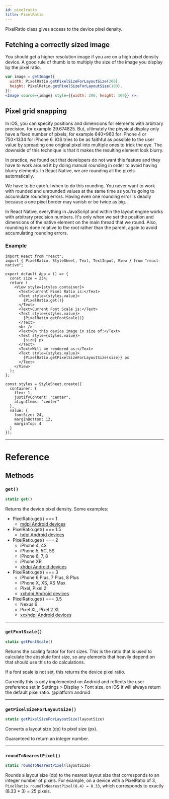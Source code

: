 ```yaml
---
id: pixelratio
title: PixelRatio
---
```


PixelRatio class gives access to the device pixel density.

## Fetching a correctly sized image

You should get a higher resolution image if you are on a high pixel density device. A good rule of thumb is to multiply the size of the image you display by the pixel ratio.

```jsx
var image = getImage({
  width: PixelRatio.getPixelSizeForLayoutSize(200),
  height: PixelRatio.getPixelSizeForLayoutSize(100),
});
<Image source={image} style={{width: 200, height: 100}} />;
```

## Pixel grid snapping

In iOS, you can specify positions and dimensions for elements with arbitrary precision, for example 29.674825. But, ultimately the physical display only have a fixed number of pixels, for example 640×960 for iPhone 4 or 750×1334 for iPhone 6. iOS tries to be as faithful as possible to the user value by spreading one original pixel into multiple ones to trick the eye. The downside of this technique is that it makes the resulting element look blurry.

In practice, we found out that developers do not want this feature and they have to work around it by doing manual rounding in order to avoid having blurry elements. In React Native, we are rounding all the pixels automatically.

We have to be careful when to do this rounding. You never want to work with rounded and unrounded values at the same time as you're going to accumulate rounding errors. Having even one rounding error is deadly because a one pixel border may vanish or be twice as big.

In React Native, everything in JavaScript and within the layout engine works with arbitrary precision numbers. It's only when we set the position and dimensions of the native element on the main thread that we round. Also, rounding is done relative to the root rather than the parent, again to avoid accumulating rounding errors.

### Example

```SnackPlayer name=PixelRatio%20Example
import React from "react";
import { PixelRatio, StyleSheet, Text, TextInput, View } from "react-native";

export default App = () => {
  const size = 234;
  return (
    <View style={styles.container}>
      <Text>Current Pixel Ratio is:</Text>
      <Text style={styles.value}>
        {PixelRatio.get()}
      </Text>
      <Text>Current Font Scale is:</Text>
      <Text style={styles.value}>
        {PixelRatio.getFontScale()}
      </Text>
      <br />
      <Text>On this device image in size of:</Text>
      <Text style={styles.value}>
        {size} px
      </Text>
      <Text>Will be rendered as:</Text>
      <Text style={styles.value}>
        {PixelRatio.getPixelSizeForLayoutSize(size)} px
      </Text>
    </View>
  );
};

const styles = StyleSheet.create({
  container: {
    flex: 1,
    justifyContent: "center",
    alignItems: "center"
  },
  value: {
    fontSize: 24,
    marginBottom: 12,
    marginTop: 4
  }
});
```

---

# Reference

## Methods

### `get()`

```jsx
static get()
```

Returns the device pixel density. Some examples:

- PixelRatio.get() === 1
  - [mdpi Android devices](https://material.io/tools/devices/)
- PixelRatio.get() === 1.5
  - [hdpi Android devices](https://material.io/tools/devices/)
- PixelRatio.get() === 2
  - iPhone 4, 4S
  - iPhone 5, 5C, 5S
  - iPhone 6, 7, 8
  - iPhone XR
  - [xhdpi Android devices](https://material.io/tools/devices/)
- PixelRatio.get() === 3
  - iPhone 6 Plus, 7 Plus, 8 Plus
  - iPhone X, XS, XS Max
  - Pixel, Pixel 2
  - [xxhdpi Android devices](https://material.io/tools/devices/)
- PixelRatio.get() === 3.5
  - Nexus 6
  - Pixel XL, Pixel 2 XL
  - [xxxhdpi Android devices](https://material.io/tools/devices/)

---

### `getFontScale()`

```jsx
static getFontScale()
```

Returns the scaling factor for font sizes. This is the ratio that is used to calculate the absolute font size, so any elements that heavily depend on that should use this to do calculations.

If a font scale is not set, this returns the device pixel ratio.

Currently this is only implemented on Android and reflects the user preference set in Settings > Display > Font size, on iOS it will always return the default pixel ratio. @platform android

---

### `getPixelSizeForLayoutSize()`

```jsx
static getPixelSizeForLayoutSize(layoutSize)
```

Converts a layout size (dp) to pixel size (px).

Guaranteed to return an integer number.

---

### `roundToNearestPixel()`

```jsx
static roundToNearestPixel(layoutSize)
```

Rounds a layout size (dp) to the nearest layout size that corresponds to an integer number of pixels. For example, on a device with a PixelRatio of 3, `PixelRatio.roundToNearestPixel(8.4) = 8.33`, which corresponds to exactly (8.33 \* 3) = 25 pixels.
